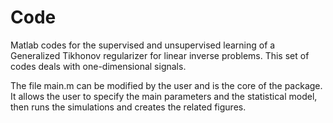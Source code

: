 # Code
Matlab codes for the supervised and unsupervised learning of a Generalized Tikhonov regularizer for linear inverse problems. This set of codes deals with one-dimensional signals.

The file main.m can be modified by the user and is the core of the package. It allows the user to specify the main parameters and the statistical model, then runs the simulations and creates the related figures.


